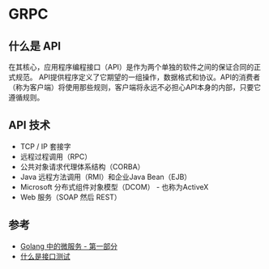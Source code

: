 # GRPC

## 什么是 API

在其核心，应用程序编程接口（API）是作为两个单独的软件之间的保证合同的正式规范。 API提供程序定义了它期望的一组操作，数据格式和协议。API的消费者（称为客户端）将使用那些规则，客户端将永远不必担心API本身的内部，只要它遵循规则。

## API 技术

* TCP / IP 套接字
* 远程过程调用（RPC）
* 公共对象请求代理体系结构（CORBA）
* Java 远程方法调用（RMI）和企业Java Bean（EJB）
* Microsoft 分布式组件对象模型（DCOM） - 也称为ActiveX
* Web 服务（SOAP 然后 REST）

## 参考

* [Golang 中的微服务 - 第一部分](https://studygolang.com/articles/12060)
* [什么是接口测试](https://blog.csdn.net/huilan_same/article/details/54378838)
